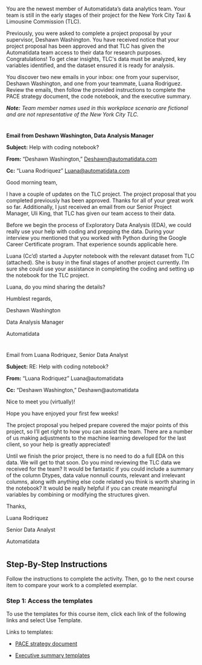 You are the newest member of Automatidata’s data analytics team. Your team is still in the early stages of their project for the New York City Taxi & Limousine Commission (TLC). 

Previously, you were asked to complete a project proposal by your supervisor, Deshawn Washington. You have received notice that your project proposal has been approved and that TLC has given the Automatidata team access to their data for research purposes. Congratulations! To get clear insights, TLC's data must be analyzed, key variables identified, and the dataset ensured it is ready for analysis.

You discover two new emails in your inbox: one from your supervisor, Deshawn Washington, and one from your teammate, Luana Rodriguez. Review the emails, then follow the provided instructions to complete the PACE strategy document, the code notebook, and the executive summary. 

**_Note:_** *Team member names used in this workplace scenario are fictional and are not representative of the New York City TLC.*

# 

**Email from Deshawn Washington, Data Analysis Manager**

**Subject:** Help with coding notebook?

**From:** “Deshawn Washington,” Deshawn@automatidata.com

**Cc:** “Luana Rodriquez” Luana@automatidata.com

Good morning team,

I have a couple of updates on the TLC project. The project proposal that you completed previously has been approved. Thanks for all of your great work so far.  Additionally, I just received an email from our Senior Project Manager, Uli King, that TLC has given our team access to their data.

Before we begin the process of Exploratory Data Analysis (EDA), we could really use your help with coding and prepping the data. During your interview you mentioned that you worked with Python during the Google Career Certificate program. That experience sounds applicable here. 

Luana (Cc’d) started a Jupyter notebook with the relevant dataset from TLC (attached). She is busy in the final stages of another project currently. I’m sure she could use your assistance in completing the coding and setting up the notebook for the TLC project. 

Luana, do you mind sharing the details? 

Humblest regards, 

Deshawn Washington

Data Analysis Manager

Automatidata

# 

Email from Luana Rodriquez, Senior Data Analyst

**Subject:** RE: Help with coding notebook?

**From:**  “Luana Rodriquez” Luana@automatidata

**Cc:** “Deshawn Washington,” Deshawn@automatidata

Nice to meet you (virtually)! 

Hope you have enjoyed your first few weeks! 

The project proposal you helped prepare covered the major points of this project, so I’ll get right to how you can assist the team. There are a number of us making adjustments to the machine learning developed for the last client, so your help is greatly appreciated!

Until we finish the prior project, there is no need to do a full EDA on this data. We will get to that soon. Do you mind reviewing the TLC data we received for the team? It would be fantastic if you could include a summary of the column Dtypes, data value nonnull counts, relevant and irrelevant columns, along with anything else code related you think is worth sharing in the notebook? It would be really helpful if you can create meaningful variables by combining or modifying the structures given. 

Thanks,

Luana Rodriquez

Senior Data Analyst

Automatidata

#

## Step-By-Step Instructions

Follow the instructions to complete the activity. Then, go to the next course item to compare your work to a completed exemplar.

### Step 1: Access the templates

To use the templates for this course item, click each link of the following links and select Use Template. 

Links to templates:  

- [PACE strategy document](#Automatidata/Templates/Activity-Template_-strategy-document.docx)

- [Executive summary templates](#Automatidata/Templates/Activity-Templates_-Executive-summaries.pptx)
